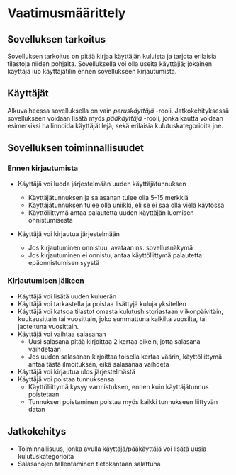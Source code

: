 # Vaatimusmäärittely

## Sovelluksen tarkoitus

Sovelluksen tarkoitus on pitää kirjaa käyttäjän kuluista ja tarjota erilaisia tilastoja niiden pohjalta. Sovelluksella voi olla useita käyttäjiä; jokainen käyttäjä luo käyttäjätilin ennen sovellukseen kirjautumista.

## Käyttäjät

Alkuvaiheessa sovelluksella on vain *peruskäyttäjä* -rooli. Jatkokehityksessä sovellukseen voidaan lisätä myös *pääkäyttäjä* -rooli, jonka kautta voidaan esimerkiksi hallinnoida käyttäjätilejä, sekä erilaisia kulutuskategorioita jne. 

## Sovelluksen toiminnallisuudet

### Ennen kirjautumista

* Käyttäjä voi luoda järjestelmään uuden käyttäjätunnuksen
    * Käyttäjätunnuksen ja salasanan tulee olla 5-15 merkkiä
    * Käyttäjätunnuksen tulee olla uniikki, eli se ei saa olla vielä käytössä
    * Käyttöliittymä antaa palautetta uuden käyttäjän luomisen onnistumisesta

* Käyttäjä voi kirjautua järjestelmään
    * Jos kirjautuminen onnistuu, avataan ns. sovellusnäkymä
    * Jos kirjautuminen ei onnistu, antaa käyttöliittymä palautetta epäonnistumisen syystä

### Kirjautumisen jälkeen

* Käyttäjä voi lisätä uuden kuluerän
* Käyttäjä voi tarkastella ja poistaa lisättyjä kuluja yksitellen
* Käyttäjä voi katsoa tilastot omasta kulutushistoriastaan viikonpäivitäin, kuukausittain tai vuosittain, joko summattuna kaikilta vuosilta, tai jaoteltuna vuosittain.
* Käyttäjä voi vaihtaa salasanan
    * Uusi salasana pitää kirjoittaa 2 kertaa oikein, jotta salasana vaihdetaan
    * Jos uuden salasanan kirjoittaa toisella kertaa väärin, käyttöliittymä antaa tästä ilmoituksen, eikä salasanaa vaihdeta
* Käyttäjä voi kirjautua ulos järjestelmästä
* Käyttäjä voi poistaa tunnuksensa
    * Käyttöliittymä kysyy varmistuksen, ennen kuin käyttäjätunnus poistetaan
    * Tunnuksen poistaminen poistaa myös kaikki tunnukseen liittyvän datan

## Jatkokehitys

* Toiminnallisuus, jonka avulla käyttäjä/pääkäyttäjä voi lisätä uusia kulutuskategorioita
* Salasanojen tallentaminen tietokantaan salattuna


